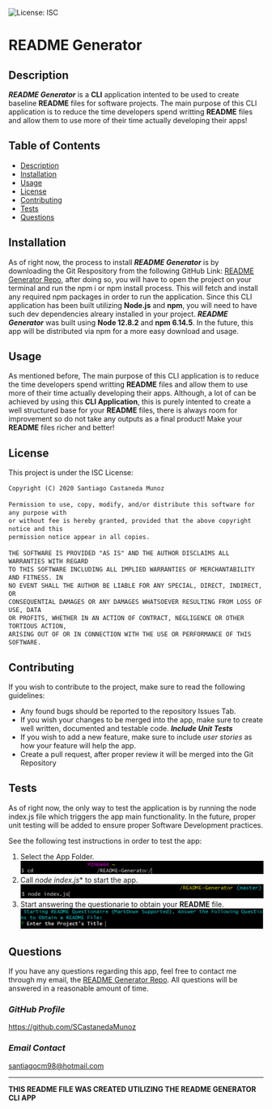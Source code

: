 ![License: ISC](https://img.shields.io/badge/License-ISC-blue.svg)

# **README Generator**

## **Description**
***README Generator*** is a **CLI** application intented to be used to create baseline **README** files for software projects. The main purpose of this CLI application is to reduce the time developers spend writting **README** files and allow them to use more of their time actually developing their apps!

## **Table of Contents**
* [Description](##Description)
* [Installation](##Installation)
* [Usage](##Usage)
* [License](##License)
* [Contributing](##Contributing)
* [Tests](##Tests)
* [Questions](##Questions)

## **Installation**
As of right now, the process to install ***README Generator*** is by downloading the Git Respository from the following GitHub Link: [README Generator Repo](https://github.com/SCastanedaMunoz/README-Generator), after doing so, you will have to open the project on your terminal and run the npm i or npm install process. This will fetch and install any required npm packages in order to run the application. Since this CLI application has been built utilizing **Node.js** and **npm**, you will need to have such dev dependencies alreary installed in your project. ***README Generator*** was built using **Node 12.8.2** and **npm 6.14.5**. In the future, this app will be distributed via npm for a more easy download and usage.

## **Usage**
As mentioned before, The main purpose of this CLI application is to reduce the time developers spend writting **README** files and allow them to use more of their time actually developing their apps. Although, a lot of can be achieved by using this **CLI Application**, this is purely intented to create a well structured base for your **README** files, there is always room for improvement so do not take any outputs as a final product! Make your **README** files richer and better!

## **License**

This project is under the ISC License:

    Copyright (C) 2020 Santiago Castaneda Munoz
    
    Permission to use, copy, modify, and/or distribute this software for any purpose with
    or without fee is hereby granted, provided that the above copyright notice and this
    permission notice appear in all copies.
    
    THE SOFTWARE IS PROVIDED "AS IS" AND THE AUTHOR DISCLAIMS ALL WARRANTIES WITH REGARD
    TO THIS SOFTWARE INCLUDING ALL IMPLIED WARRANTIES OF MERCHANTABILITY AND FITNESS. IN 
    NO EVENT SHALL THE AUTHOR BE LIABLE FOR ANY SPECIAL, DIRECT, INDIRECT, OR
    CONSEQUENTIAL DAMAGES OR ANY DAMAGES WHATSOEVER RESULTING FROM LOSS OF USE, DATA
    OR PROFITS, WHETHER IN AN ACTION OF CONTRACT, NEGLIGENCE OR OTHER TORTIOUS ACTION,
    ARISING OUT OF OR IN CONNECTION WITH THE USE OR PERFORMANCE OF THIS SOFTWARE.

## **Contributing**
If you wish to contribute to the project, make sure to read the following guidelines:

* Any found bugs should be reported to the repository Issues Tab.
* If you wish your changes to be merged into the app, make sure to create well written, documented and testable code. ***Include Unit Tests***
* If you wish to add a new feature, make sure to include *user stories* as how your feature will help the app. 
* Create a pull request, after proper review it will be merged into the Git Repository

## **Tests**
As of right now, the only way to test the application is by running the node index.js file which triggers the app main functionality. In the future, proper unit testing will be added to ensure proper Software Development practices.

See the following test instructions in order to test the app: 

1. Select the App Folder.
![](./docs/cd_step.png)
2. Call *node index.js** to start the app.
![](./docs/node_step.png)
3. Start answering the questionarie to obtain your **README** file.
![](./docs/start_step.png)

## **Questions**
If you have any questions regarding this app, feel free to contact me through my email, the [README Generator Repo](https://github.com/SCastanedaMunoz/README-Generator). All questions will be answered in a reasonable amount of time.

### ***GitHub Profile***
https://github.com/SCastanedaMunoz

### ***Email Contact***
[santiagocm98@hotmail.com](mailto:santiagocm98@hotmail.com)

***

**THIS README FILE WAS CREATED UTILIZING THE README GENERATOR CLI APP**